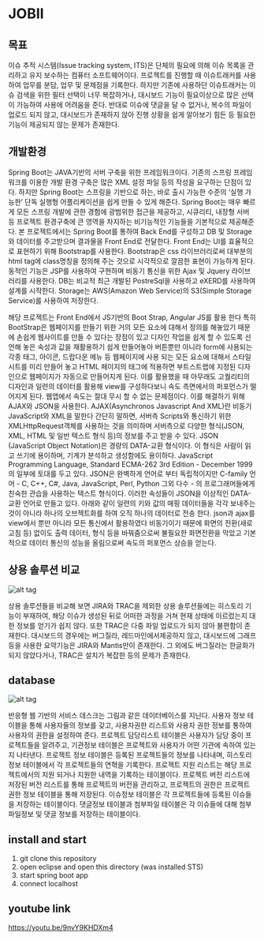 # JOBII
## 목표
이슈 추적 시스템(Issue tracking system, ITS)은 단체의 필요에 의해 이슈 목록을 관리하고 유지 보수하는 컴퓨터 소프트웨어이다. 프로젝트를 진행할 때 이슈트래커를 사용하여 업무를 분담, 업무 및 문제점을 기록한다. 하지만 기존에 사용하던 이슈트래커는 이슈 검색을 위한 필터 선택이 너무 복잡하거나, 대시보드 기능이 필요이상으로 많은 선택이 가능하여 사용에 어려움을 준다. 반대로 이슈에 댓글을 달 수 없거나, 복수의 파일이 업로드 되지 않고, 대시보드가 존재하지 않아 진행 상황을 쉽게 알아보기 힘든 등 필요한 기능이 제공되지 않는 문제가 존재한다.

## 개발환경
Spring Boot는 JAVA기반의 서버 구축을 위한 프레임워크이다. 기존의 스프링 프레임워크를 이용한 개발 환경 구축은 많은 XML 설정 파일 등의 작성을 요구하는 단점이 있다. 하지만 Spring Boot는 스프링을 기반으로 하는, 바로 출시 가능한 수준의 ‘실행 가능한’ 단독 실행형 어플리케이션을 쉽게 만들 수 있게 해준다. Spring Boot는 매우 빠르게 모든 스프링 개발에 관한 경험에 광범위한 접근을 제공하고, 시큐리티, 내장형 서버 등 프로젝트 환경구축에 큰 영역을 차지하는 비기능적인 기능들을 기본적으로 제공해준다. 본 프로젝트에서는 Spring Boot를 통하여 Back End를 구성하고 DB 및 Storage와 데이터를 주고받으며 결과물을 Front End로 전달한다. Front End는 UI를 효율적으로 표현하기 위해 Bootstrap를 사용한다. Bootstrap은 css 라이브러리로써 대부분의 html tag에 class명칭을 정의해 주는 것으로 시각적으로 깔끔한 표현이 가능하게 된다. 동적인 기능은 JSP를 사용하여 구현하며 비동기 통신을 위한 Ajax 및 Jquery 라이브러리를 사용한다. DB는 비교적 최근 개발된 PostreSql을 사용하고 eXERD를 사용하여 설계를 시작한다. Storage는 AWS(Amazon Web Service)의 S3(Simple Storage Service)를 사용하여 저장한다.

해당 프로젝트는 Front End에서 JS기반의 Boot Strap, Angular JS를 활용 한다 특히 BootStrap은 웹페이지를 만들기 위한 거의 모든 요소에 대해서 정의를 해놓았기 때문에 손쉽게 웹사이트를 만들 수 있다는 장점이 있고 디자인 작업을 쉽게 할 수 있도록 선언해 놓은 속성과 값을 재활용하기 쉽게 만들어놓아 버튼뿐만 아니라 form에 사용되는 각종 태그, 아이콘, 드랍다운 메뉴 등 웹페이지에 사용 되는 모든 요소에 대해서 스타일시트를 미리 만들어 놓고 HTML 페이지의 태그에 적용하면 부트스트랩에 지정된 디자인으로 웹페이지가 자동으로 만들어지게 된다. 이를 활용했을 때 아무래도 고퀄리티의 디자인과 일련의 데이터를 활용해 view를 구성하다보니 속도 측면에서의 퍼포먼스가 떨어지게 된다. 웹앱에서 속도는 절대 무시 할 수 없는 문제점이다. 이를 해결하기 위해 AJAX와 JSON을 사용한다.
AJAX(Asynchronos Javascript And XML)란 비동기 JavaScript와 XML을 말한다 간단히 말하면, 서버측 Scripts와 통신하기 위한 XMLHttpRequest객체를 사용하는 것을 의미하며 서버측으로 다양한 형식(JSON, XML, HTML 및 일반 텍스트 형식 등)의 정보를 주고 받을 수 있다.
JSON (JavaScript Object Notation)은 경량의 DATA-교환 형식이다. 이 형식은 사람이 읽고 쓰기에 용이하며, 기계가 분석하고 생성함에도 용이하다. JavaScript Programming Language, Standard ECMA-262 3rd Edition - December 1999의 일부에 토대를 두고 있다. JSON은 완벽하게 언어로 부터 독립적이지만 C-family 언어 - C, C++, C#, Java, JavaScript, Perl, Python 그외 다수 - 의 프로그래머들에게 친숙한 관습을 사용하는 텍스트 형식이다. 이러한 속성들이 JSON을 이상적인 DATA-교환 언어로 만들고 있다.
아래와 같이 일련의 키와 값의 매핑 데이터들을 각각 보내주는 것이 아니라 하나의 오브젝트화를 하여 오직 하나의 데이터로 전송 한다.
json과 ajax를 view에서 뿐만 아니라 모든 통신에서 활용하였다 비동기이기 때문에 화면의 전환(새로고침 등) 없이도 출력 데이터, 형식 등을 바꿔줌으로써 불필요한 화면전환을 막았고 기본적으로 데이터 통신의 성능을 올림으로써 속도의 퍼포먼스 상승을 얻는다.

## 상용 솔루션 비교

![alt tag](https://lh4.googleusercontent.com/qVD9GCV3EJf2x2crCF40xTOWO_9QBrttlfnMxFH3MnBpRZJuyTUzxwtAhHuax7xJE5XqEDPtGR0QeGJ8pehq=w1918-h982)

상용 솔루션들을 비교해 보면 JIRA와 TRAC을 제외한 상용 솔루션들에는 히스토리 기능이 부재하여, 해당 이슈가 생성된 뒤로 어떠한 과정을 거쳐 현재 상태에 이르렀는지 대한 정보를 얻기가 쉽지 않다. 또한 TRAC은 다중 파일 업로드가 되지 않아 불편함이 존재한다. 대시보드의 경우에는 버그질라, 레드마인에서제공하지 않고, 대시보드에 그래프 등을 사용한 요약기능은 JIRA와 Mantis만이 존재한다. 그 외에도 버그질라는 한글화가 되지 않았다거나, TRAC은 설치가 복잡한 등의 문제가 존재한다.

## database

![alt tag](https://lh6.googleusercontent.com/LO-G-fBXLuRgNTUNpqKDCqd7thgPl9gtJO-4OCjT8E60mp7j_3j4FJ6FpFGuOm5cbsKR9V_oWro9OTwewi-v=w1918-h982)

반응형 웹 기반의 서비스 데스크는  그림과 같은 데이터베이스를 지닌다. 사용자 정보 테이블을 통해 사용자들의 정보를 갖고, 사용자권한 리스트와 사용자 권한 정보를 통하여 사용자의 권한을 설정하여 준다. 프로젝트 담당리스트 테이블은 사용자가 담당 중이 프로젝트들을 알려주고, 기관정보 테이블은 프로젝트와 사용자가 어떤 기관에 속하여 있는지 나타낸다. 프로젝트 정보 테이블은 등록된 프로젝트들의 정보를 나타내며, 히스토리 정보 테이블에서 각 프로젝트들의 연혁을 기록한다. 프로젝트 지원 리스트는 해당 프로젝트에서의 지원 되거나 지원한 내역을 기록하는 테이블이다. 프로젝트 버전 리스트에 저장된 버전 리스트를 통해 프로젝트의 버전을 관리하고, 프로젝트의 권한은 프로젝트 권한 정보 테이블을 통해 저장된다. 이슈정보 테이블은 각 프로젝트들에 등록된 이슈들을 저장하는 테이블이다. 댓글정보 테이블과 첨부파일 테이블은 각 이슈들에 대해 첨부파일정보 및 댓글 정보를 저장하는 테이블이다.

## install and start

1) git clone this repository
2) open eclipse and open this directory (was installed STS)
3) start spring boot app
4) connect localhost

## youtube link

https://youtu.be/9nvY9KHDXm4
